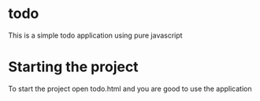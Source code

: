 # todo
This is a simple todo application using pure javascript

# Starting the project
To start the project open todo.html and you are good to use the application
